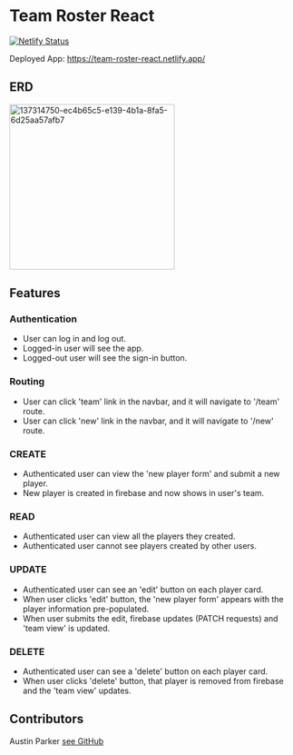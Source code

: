 # Team Roster React

[![Netlify Status](https://api.netlify.com/api/v1/badges/ca79e1ac-050f-40fa-8700-d5b65064e44d/deploy-status)](https://app.netlify.com/sites/team-roster-react/deploys)

Deployed App: https://team-roster-react.netlify.app/

## ERD

<img width="291" alt="137314750-ec4b65c5-e139-4b1a-8fa5-6d25aa57afb7" src="https://user-images.githubusercontent.com/70224936/138563755-2104bc43-96de-4d9a-adc0-97475f1dfd4a.png">

## Features

### Authentication

- User can log in and log out.
- Logged-in user will see the app.
- Logged-out user will see the sign-in button.

### Routing

- User can click 'team' link in the navbar, and it will navigate to '/team' route.
- User can click 'new' link in the navbar, and it will navigate to '/new' route.

### CREATE

- Authenticated user can view the 'new player form' and submit a new player.
- New player is created in firebase and now shows in user's team.

### READ

- Authenticated user can view all the players they created.
- Authenticated user cannot see players created by other users.

### UPDATE

- Authenticated user can see an 'edit' button on each player card.
- When user clicks 'edit' button, the 'new player form' appears with the player information pre-populated.
- When user submits the edit, firebase updates (PATCH requests) and 'team view' is updated.

### DELETE

- Authenticated user can see a 'delete' button on each player card.
- When user clicks 'delete' button, that player is removed from firebase and the 'team view' updates.

## Contributors
Austin Parker [see GitHub](https://www.github.com/austincparker)
